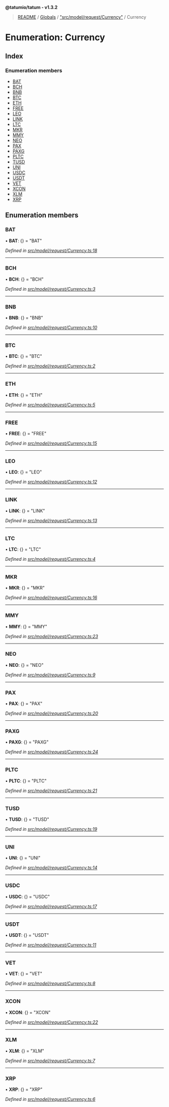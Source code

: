 **@tatumio/tatum - v1.3.2**

> [README](../README.md) / [Globals](../globals.md) / ["src/model/request/Currency"](../modules/_src_model_request_currency_.md) / Currency

# Enumeration: Currency

## Index

### Enumeration members

* [BAT](_src_model_request_currency_.currency.md#bat)
* [BCH](_src_model_request_currency_.currency.md#bch)
* [BNB](_src_model_request_currency_.currency.md#bnb)
* [BTC](_src_model_request_currency_.currency.md#btc)
* [ETH](_src_model_request_currency_.currency.md#eth)
* [FREE](_src_model_request_currency_.currency.md#free)
* [LEO](_src_model_request_currency_.currency.md#leo)
* [LINK](_src_model_request_currency_.currency.md#link)
* [LTC](_src_model_request_currency_.currency.md#ltc)
* [MKR](_src_model_request_currency_.currency.md#mkr)
* [MMY](_src_model_request_currency_.currency.md#mmy)
* [NEO](_src_model_request_currency_.currency.md#neo)
* [PAX](_src_model_request_currency_.currency.md#pax)
* [PAXG](_src_model_request_currency_.currency.md#paxg)
* [PLTC](_src_model_request_currency_.currency.md#pltc)
* [TUSD](_src_model_request_currency_.currency.md#tusd)
* [UNI](_src_model_request_currency_.currency.md#uni)
* [USDC](_src_model_request_currency_.currency.md#usdc)
* [USDT](_src_model_request_currency_.currency.md#usdt)
* [VET](_src_model_request_currency_.currency.md#vet)
* [XCON](_src_model_request_currency_.currency.md#xcon)
* [XLM](_src_model_request_currency_.currency.md#xlm)
* [XRP](_src_model_request_currency_.currency.md#xrp)

## Enumeration members

### BAT

•  **BAT**: {} = "BAT"

*Defined in [src/model/request/Currency.ts:18](https://github.com/tatumio/tatum-js/blob/b9ab1e4/src/model/request/Currency.ts#L18)*

___

### BCH

•  **BCH**: {} = "BCH"

*Defined in [src/model/request/Currency.ts:3](https://github.com/tatumio/tatum-js/blob/b9ab1e4/src/model/request/Currency.ts#L3)*

___

### BNB

•  **BNB**: {} = "BNB"

*Defined in [src/model/request/Currency.ts:10](https://github.com/tatumio/tatum-js/blob/b9ab1e4/src/model/request/Currency.ts#L10)*

___

### BTC

•  **BTC**: {} = "BTC"

*Defined in [src/model/request/Currency.ts:2](https://github.com/tatumio/tatum-js/blob/b9ab1e4/src/model/request/Currency.ts#L2)*

___

### ETH

•  **ETH**: {} = "ETH"

*Defined in [src/model/request/Currency.ts:5](https://github.com/tatumio/tatum-js/blob/b9ab1e4/src/model/request/Currency.ts#L5)*

___

### FREE

•  **FREE**: {} = "FREE"

*Defined in [src/model/request/Currency.ts:15](https://github.com/tatumio/tatum-js/blob/b9ab1e4/src/model/request/Currency.ts#L15)*

___

### LEO

•  **LEO**: {} = "LEO"

*Defined in [src/model/request/Currency.ts:12](https://github.com/tatumio/tatum-js/blob/b9ab1e4/src/model/request/Currency.ts#L12)*

___

### LINK

•  **LINK**: {} = "LINK"

*Defined in [src/model/request/Currency.ts:13](https://github.com/tatumio/tatum-js/blob/b9ab1e4/src/model/request/Currency.ts#L13)*

___

### LTC

•  **LTC**: {} = "LTC"

*Defined in [src/model/request/Currency.ts:4](https://github.com/tatumio/tatum-js/blob/b9ab1e4/src/model/request/Currency.ts#L4)*

___

### MKR

•  **MKR**: {} = "MKR"

*Defined in [src/model/request/Currency.ts:16](https://github.com/tatumio/tatum-js/blob/b9ab1e4/src/model/request/Currency.ts#L16)*

___

### MMY

•  **MMY**: {} = "MMY"

*Defined in [src/model/request/Currency.ts:23](https://github.com/tatumio/tatum-js/blob/b9ab1e4/src/model/request/Currency.ts#L23)*

___

### NEO

•  **NEO**: {} = "NEO"

*Defined in [src/model/request/Currency.ts:9](https://github.com/tatumio/tatum-js/blob/b9ab1e4/src/model/request/Currency.ts#L9)*

___

### PAX

•  **PAX**: {} = "PAX"

*Defined in [src/model/request/Currency.ts:20](https://github.com/tatumio/tatum-js/blob/b9ab1e4/src/model/request/Currency.ts#L20)*

___

### PAXG

•  **PAXG**: {} = "PAXG"

*Defined in [src/model/request/Currency.ts:24](https://github.com/tatumio/tatum-js/blob/b9ab1e4/src/model/request/Currency.ts#L24)*

___

### PLTC

•  **PLTC**: {} = "PLTC"

*Defined in [src/model/request/Currency.ts:21](https://github.com/tatumio/tatum-js/blob/b9ab1e4/src/model/request/Currency.ts#L21)*

___

### TUSD

•  **TUSD**: {} = "TUSD"

*Defined in [src/model/request/Currency.ts:19](https://github.com/tatumio/tatum-js/blob/b9ab1e4/src/model/request/Currency.ts#L19)*

___

### UNI

•  **UNI**: {} = "UNI"

*Defined in [src/model/request/Currency.ts:14](https://github.com/tatumio/tatum-js/blob/b9ab1e4/src/model/request/Currency.ts#L14)*

___

### USDC

•  **USDC**: {} = "USDC"

*Defined in [src/model/request/Currency.ts:17](https://github.com/tatumio/tatum-js/blob/b9ab1e4/src/model/request/Currency.ts#L17)*

___

### USDT

•  **USDT**: {} = "USDT"

*Defined in [src/model/request/Currency.ts:11](https://github.com/tatumio/tatum-js/blob/b9ab1e4/src/model/request/Currency.ts#L11)*

___

### VET

•  **VET**: {} = "VET"

*Defined in [src/model/request/Currency.ts:8](https://github.com/tatumio/tatum-js/blob/b9ab1e4/src/model/request/Currency.ts#L8)*

___

### XCON

•  **XCON**: {} = "XCON"

*Defined in [src/model/request/Currency.ts:22](https://github.com/tatumio/tatum-js/blob/b9ab1e4/src/model/request/Currency.ts#L22)*

___

### XLM

•  **XLM**: {} = "XLM"

*Defined in [src/model/request/Currency.ts:7](https://github.com/tatumio/tatum-js/blob/b9ab1e4/src/model/request/Currency.ts#L7)*

___

### XRP

•  **XRP**: {} = "XRP"

*Defined in [src/model/request/Currency.ts:6](https://github.com/tatumio/tatum-js/blob/b9ab1e4/src/model/request/Currency.ts#L6)*
